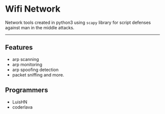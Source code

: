# Wifi Network

Network tools created in python3 using `scapy` library for script defenses against man in the middle attacks.<br>

<hr/>

## Features

- arp scanning
- arp monitoring
- arp spoofing detection
- packet sniffing and more.


## Programmers

- LuisHN
- coderlava
